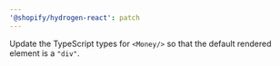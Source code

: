 ```yaml
---
'@shopify/hydrogen-react': patch
---
```


Update the TypeScript types for `<Money/>` so that the default rendered element is a `"div"`.
